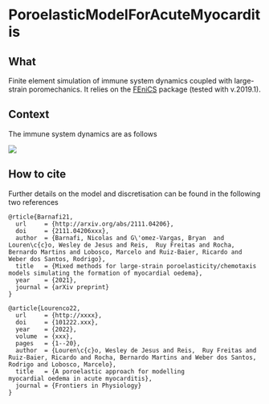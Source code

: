 # PoroelasticModelForAcuteMyocarditis

## What
Finite element simulation of immune system dynamics coupled with large-strain poromechanics. It relies on the [FEniCS](https://fenicsproject.org) package (tested with v.2019.1).

## Context 
The immune system dynamics are as follows 

![](https://github.com/ruizbaier/PoroelasticModelForAcuteMyocarditis/blob/main/scheme.png)

## How to cite
Further details on the model and discretisation can be found in the following two references

```
@rticle{Barnafi21,
  url     = {http://arxiv.org/abs/2111.04206},
  doi     = {2111.04206xxx},
  author  = {Barnafi, Nicolas and G\'omez-Vargas, Bryan  and Louren\c{c}o, Wesley de Jesus and Reis,  Ruy Freitas and Rocha, Bernardo Martins and Lobosco, Marcelo and Ruiz-Baier, Ricardo and Weber dos Santos, Rodrigo},
  title   = {Mixed methods for large-strain poroelasticity/chemotaxis models simulating the formation of myocardial oedema},
  year    = {2021},
  journal = {arXiv preprint}
}

@article{Lourenco22,
  url     = {http://xxxx},
  doi     = {101222.xxx},
  year    = {2022},
  volume  = {xxx}, 
  pages   = {1--20},
  author  = {Louren\c{c}o, Wesley de Jesus and Reis,  Ruy Freitas and Ruiz-Baier, Ricardo and Rocha, Bernardo Martins and Weber dos Santos, Rodrigo and Lobosco, Marcelo},
  title   = {A poroelastic approach for modelling
myocardial oedema in acute myocarditis},
  journal = {Frontiers in Physiology}
}
```

